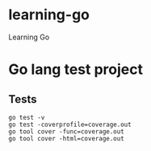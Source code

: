 # learning-go
Learning Go

# Go lang test project

## Tests

```
go test -v
go test -coverprofile=coverage.out
go tool cover -func=coverage.out
go tool cover -html=coverage.out
```
